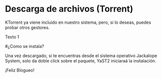 ﻿# Descarga de archivos (Torrent)

KTorrent ya viene incluido en nuestro sistema, pero, si lo deseas, puedes probar otros gestores.

Texto 1

#¿Como se instala?

Una vez descargado, si te encuentras desde el sistema operativo Jackalope System, solo da doble click sobre el paquete, YaST2 iniciaraá la instalación.

¡Feliz Blogueo!

